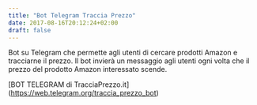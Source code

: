 ```yaml
---
title: "Bot Telegram Traccia Prezzo"
date: 2017-08-16T20:12:24+02:00
draft: false
---
```

Bot su Telegram che permette agli utenti di cercare prodotti Amazon e tracciarne il prezzo. Il bot invierà un messaggio agli utenti ogni volta che il prezzo del prodotto Amazon interessato scende.

[BOT TELEGRAM di TracciaPrezzo.it] (https://web.telegram.org/traccia_prezzo_bot)